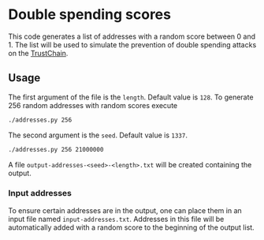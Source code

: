 # Double spending scores

This code generates a list of addresses with a random score between 0 and 1. The list will be used to simulate the prevention of double spending attacks on the [TrustChain](https://github.com/Tribler/trustchain-superapp).

## Usage

The first argument of the file is the `length`. Default value is `128`. To generate 256 random addresses with random scores execute

```sh
./addresses.py 256
```

The second argument is the `seed`. Default value is `1337`.

```sh
./addresses.py 256 21000000
```

A file `output-addresses-<seed>-<length>.txt` will be created containing the output.

### Input addresses

To ensure certain addresses are in the output, one can place them in an input file named `input-addresses.txt`. Addresses in this file will be automatically added with a random score to the beginning of the output list.
